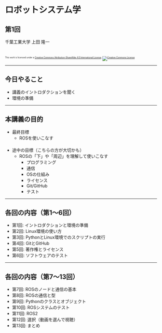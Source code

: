 # ロボットシステム学

## 第1回

千葉工業大学 上田 隆一

<br />

<p style="font-size:50%">
This work is licensed under a <a rel="license" href="http://creativecommons.org/licenses/by-sa/4.0/">Creative Commons Attribution-ShareAlike 4.0 International License</a>.
<a rel="license" href="http://creativecommons.org/licenses/by-sa/4.0/">
<img alt="Creative Commons License" style="border-width:0" src="https://i.creativecommons.org/l/by-sa/4.0/88x31.png" /></a>
</p>

---

## 今日やること

* 講義のイントロダクションを聞く
* 環境の準備

---

## 本講義の目的

* 最終目標
    * ROSを使いこなす<br />　
* 途中の目標（こちらの方が大切かも）
    * ROSの「下」や「周辺」を理解して使いこなす
        * プログラミング
        * 通信
        * OSの仕組み
        * ライセンス
        * Git/GitHub
        * テスト

---

## 各回の内容（第1〜6回）

* 第1回: イントロダクションと環境の準備
* 第2回: Linux環境の使い方
* 第3回: PythonとLinux環境でのスクリプトの実行
* 第4回: GitとGitHub
* 第5回: 著作権とライセンス
* 第6回: ソフトウェアのテスト

---

## 各回の内容（第7〜13回）

* 第7回: ROSのノードと通信の基本
* 第8回: ROSの通信と型
* 第9回: Pythonのクラスとオブジェクト
* 第10回: ROSシステムのテスト
* 第11回: ROS2
* 第12回: 選択（動画を選んで視聴）
* 第13回: まとめ

